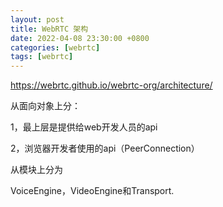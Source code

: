 ```yaml
---
layout: post
title: WebRTC 架构
date: 2022-04-08 23:30:00 +0800
categories: [webrtc]
tags: [webrtc]
---
```


https://webrtc.github.io/webrtc-org/architecture/

从面向对象上分：

1，最上层是提供给web开发人员的api

2，浏览器开发者使用的api（PeerConnection）



从模块上分为

VoiceEngine，VideoEngine和Transport.

